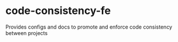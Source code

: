 # code-consistency-fe
Provides configs and docs to promote and enforce code consistency between projects
